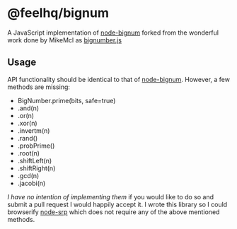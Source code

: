 # @feelhq/bignum #

A JavaScript implementation of [node-bignum](https://github.com/justmoon/node-bignum) forked from the wonderful work done by MikeMcl as [bignumber.js](https://github.com/MikeMcl/bignumber.js)

## Usage
API functionality should be identical to that of [node-bignum](https://github.com/justmoon/node-bignum). However, a few methods are missing:
* BigNumber.prime(bits, safe=true)
* .and(n)
* .or(n)
* .xor(n)
* .invertm(n)
* .rand()
* .probPrime()
* .root(n)
* .shiftLeft(n)
* .shiftRight(n)
* .gcd(n)
* .jacobi(n)

*I have no intention of implementing them* if you would like to do so and submit a pull request I would happily accept it. I wrote this library so I could browserify [node-srp](https://github.com/mozilla/node-srp) which does not require any of the above mentioned methods.

